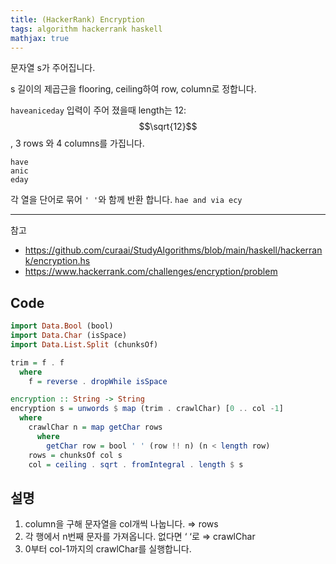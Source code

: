 ```yaml
---
title: (HackerRank) Encryption
tags: algorithm hackerrank haskell
mathjax: true
---
```



  문자열 s가 주어집니다.

  s 길이의 제곱근을 flooring, ceiling하여 row, column로 정합니다. 

  `haveaniceday` 입력이 주어 졌을때 length는 12:$$\sqrt{12}$$, 3 rows 와 4 columns를 가집니다.

```
have
anic
eday
```

  각 열을 단어로 묶어 `' '`와 함께 반환 합니다.  `hae and via ecy`

<!--more-->

---

참고 

- <https://github.com/curaai/StudyAlgorithms/blob/main/haskell/hackerrank/encryption.hs>
- <https://www.hackerrank.com/challenges/encryption/problem>

## Code

```haskell
import Data.Bool (bool)
import Data.Char (isSpace)
import Data.List.Split (chunksOf)

trim = f . f
  where
    f = reverse . dropWhile isSpace

encryption :: String -> String
encryption s = unwords $ map (trim . crawlChar) [0 .. col -1]
  where
    crawlChar n = map getChar rows
      where
        getChar row = bool ' ' (row !! n) (n < length row)
    rows = chunksOf col s
    col = ceiling . sqrt . fromIntegral . length $ s
```

## 설명

1. column을 구해 문자열을 col개씩 나눕니다. ⇒ rows
2. 각 행에서 n번째 문자를 가져옵니다. 없다면 ‘ ‘로 ⇒ crawlChar
3. 0부터 col-1까지의 crawlChar를 실행합니다.